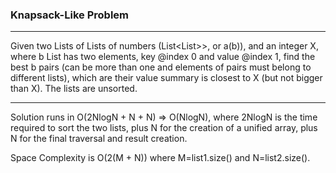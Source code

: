 ### Knapsack-Like Problem
----------------------------
Given two Lists of Lists of numbers (List<List<Integer>>>, or a(b)), and an integer X,
where b List<Integer> has two elements, key @index 0 and value @index 1,
find the best b pairs (can be more than one and elements of pairs must belong to different lists),
which are their value summary is closest to X (but not bigger than X).
The lists are unsorted.

-----------------------------
Solution runs in O(2NlogN + N + N) => O(NlogN), where 2NlogN is the time required to sort the two lists, 
plus N for the creation of a unified array, plus N for the final traversal and result creation.

Space Complexity is O(2(M + N)) where M=list1.size() and N=list2.size().